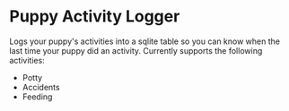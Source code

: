 # Puppy Activity Logger

Logs your puppy's activities into a sqlite table so you can know when the last time your puppy did an activity. Currently supports the following activities:

* Potty
* Accidents
* Feeding